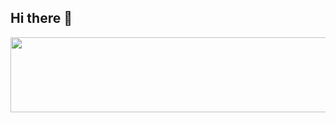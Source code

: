 ## Hi there 👋
<a href="https://github.com/devxb/gitanimals">
  <img src="https://render.gitanimals.org/lines/DaveLee-b?pet-id=1" width="1000" height="120"/>
</a>
<!--
**DaveLee-b/DaveLee-b** is a ✨ _special_ ✨ repository because its `README.md` (this file) appears on your GitHub profile.

Here are some ideas to get you started:

- 🔭 I’m currently working on ...
- 🌱 I’m currently learning ...
- 👯 I’m looking to collaborate on ...
- 🤔 I’m looking for help with ...
- 💬 Ask me about ...
- 📫 How to reach me: ...
- 😄 Pronouns: ...
- ⚡ Fun fact: ...
-->
